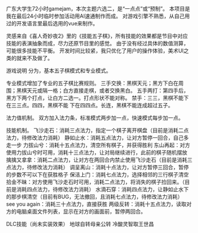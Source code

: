 广东大学生72小时gamejam，本次主题六选二，是“一点点”或“预制”。
本项目是我在最后24小时临时参加活动用AI速通制作而成。
对游戏引擎不熟悉，从自己用过的开发语言里最后选用的vue来制作。

灵感来自《喜人奇妙夜2》里的《技能五子棋》，所有技能的效果都是节目中对应技能的表演抽象而成，尽力还原节目里的感觉。
由于没有经过具体的数值测算，可能很多技能不平衡。
开发时间比较紧，我只优化了用户的操作体验，美术UI之类的就来不及做了。

游戏说明
分为，基本五子棋模式和专业模式。

专业模式增加了专业的五子棋比赛规则。
三手交换：黑棋天元；黑方下白在周围；黑棋天元或隔一格；白方直接走棋，或者交换黑白。
五手两打：第四手后，黑方下两个打点，让白方二选一。打点形状不能对称。
禁手：三三，黑棋不能下在三三点。四四，黑棋不能 下在四四点。长连，黑棋不能连成超过五子。

法力值机制。
双方加入法力条，标准模式两步加一点，快速模式每步加一点。

技能机制。
飞沙走石：消耗三点法力，指定一个棋子离开棋盘（目前是消耗二点法力，待修改法力消耗）
静如止水：消耗五点法力，让对方暂停一回合，自己多走一步
力拔山兮：消耗十五点法力，清空所有棋子，并获得胜利
东山再起：对方使用力拔山兮时可用，消耗十三点法力，让对局继续进行，此前的棋子随机摆放
擒擒又拿拿：消耗二点法力，让对方在两回合内禁止使用飞沙走石（目前是消耗三点法力，待修改法力消耗）
调呈离山：消耗十点法力，让对方暂停三回合，暂停的步数不可以下在获胜格子
保洁上门：消耗七点法力，选择相邻的三行棋子清空
拾金不昧：对方使用飞沙走石时可用，消耗二点法力，将消失的棋子捡回来。（目前是消耗四点法力，待修改法力消耗）
水滴石穿：消耗四点法力，让静如止水下的那步棋清空（目前有BUG，无法撤回，且消耗七点法力，待修改法力消耗）
see you again：消耗三十点法力，直接获胜
两级反转：消耗十五点法力，读取对方的电脑桌面文件列表，显示在对方的画面前，暂停两回合。

DLC技能（尚未实装效果）
地球自转母亲公转
冷酸灵智取王世昌
